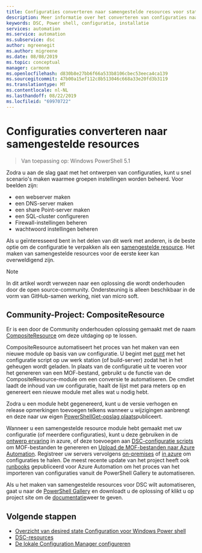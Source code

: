 ```yaml
---
title: Configuraties converteren naar samengestelde resources voor status configuratie-Azure Automation
description: Meer informatie over het converteren van configuraties naar samengestelde resources voor status configuratie in Azure Automation.
keywords: DSC, Power shell, configuratie, installatie
services: automation
ms.service: automation
ms.subservice: dsc
author: mgreenegit
ms.author: migreene
ms.date: 08/08/2019
ms.topic: conceptual
manager: carmonm
ms.openlocfilehash: d830b8e27bb6f66a533b8106cbec53eeca4ca139
ms.sourcegitcommit: 47b00a15ef112c8b513046c668a33e20fd3b3119
ms.translationtype: MT
ms.contentlocale: nl-NL
ms.lasthandoff: 08/22/2019
ms.locfileid: "69970722"
---
```

# <a name="convert-configurations-to-composite-resources"></a>Configuraties converteren naar samengestelde resources

> Van toepassing op: Windows PowerShell 5.1

Zodra u aan de slag gaat met het ontwerpen van configuraties, kunt u snel scenario's maken waarmee groepen instellingen worden beheerd.
Voor beelden zijn:

- een webserver maken
- een DNS-server maken
- een share Point-server maken
- een SQL-cluster configureren
- Firewall-instellingen beheren
- wachtwoord instellingen beheren

Als u geïnteresseerd bent in het delen van dit werk met anderen, is de beste optie om de configuratie te verpakken als een [samengestelde resource](/powershell/dsc/resources/authoringresourcecomposite).
Het maken van samengestelde resources voor de eerste keer kan overweldigend zijn.

> [!NOTE]
> In dit artikel wordt verwezen naar een oplossing die wordt onderhouden door de open source-community.
> Ondersteuning is alleen beschikbaar in de vorm van GitHub-samen werking, niet van micro soft.

## <a name="community-project-compositeresource"></a>Community-Project: CompositeResource

Er is een door de Community onderhouden oplossing gemaakt met de naam [CompositeResource](https://github.com/microsoft/compositeresource) om deze uitdaging op te lossen.

CompositeResource automatiseert het proces van het maken van een nieuwe module op basis van uw configuratie.
U begint met [punt](https://blogs.technet.microsoft.com/heyscriptingguy/2010/08/10/how-to-reuse-windows-powershell-functions-in-scripts/) met het configuratie script op uw werk station (of build-server) zodat het in het geheugen wordt geladen.
In plaats van de configuratie uit te voeren voor het genereren van een MOF-bestand, gebruikt u de functie van de CompositeResource-module om een conversie te automatiseren.
De cmdlet laadt de inhoud van uw configuratie, haalt de lijst met para meters op en genereert een nieuwe module met alles wat u nodig hebt.

Zodra u een module hebt gegenereerd, kunt u de versie verhogen en release opmerkingen toevoegen telkens wanneer u wijzigingen aanbrengt en deze naar uw eigen [PowerShellGet-opslag plaats](https://kevinmarquette.github.io/2018-03-03-Powershell-Using-a-NuGet-server-for-a-PSRepository/?utm_source=blog&utm_medium=blog&utm_content=psscriptrepo)publiceert.

Wanneer u een samengestelde resource module hebt gemaakt met uw configuratie (of meerdere configuraties), kunt u deze gebruiken in de [ontwerp ervaring](/azure/automation/compose-configurationwithcompositeresources) in azure, of deze toevoegen aan [DSC-configuratie scripts](/powershell/dsc/configurations/configurations) om MOF-bestanden te genereren en [Upload de MOF-bestanden naar Azure Automation](/azure/automation/tutorial-configure-servers-desired-state#create-and-upload-a-configuration-to-azure-automation).
Registreer uw servers vervolgens [on-premises](/azure/automation/automation-dsc-onboarding#physicalvirtual-windows-machines-on-premises-or-in-a-cloud-other-than-azureaws) of [in azure](/azure/automation/automation-dsc-onboarding#azure-virtual-machines) om configuraties te halen.
De meest recente update van het project heeft ook [runbooks](https://www.powershellgallery.com/packages?q=DscGallerySamples) gepubliceerd voor Azure Automation om het proces van het importeren van configuraties vanuit de PowerShell Gallery te automatiseren.

Als u het maken van samengestelde resources voor DSC wilt automatiseren, gaat u naar de [PowerShell Gallery](https://www.powershellgallery.com/packages/compositeresource/) en downloadt u de oplossing of klikt u op project site om de [documentatie](https://github.com/microsoft/compositeresource)weer te geven.

## <a name="next-steps"></a>Volgende stappen

- [Overzicht van desired state Configuration voor Windows Power shell](/powershell/dsc/overview/overview)
- [DSC-resources](/powershell/dsc/resources/resources)
- [De lokale Configuration Manager configureren](/powershell/dsc/managing-nodes/metaconfig)
